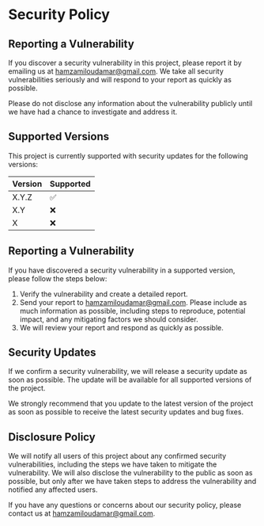 # Security Policy

## Reporting a Vulnerability

If you discover a security vulnerability in this project, please report it by emailing us at hamzamiloudamar@gmail.com. We take all security vulnerabilities seriously and will respond to your report as quickly as possible.

Please do not disclose any information about the vulnerability publicly until we have had a chance to investigate and address it.

## Supported Versions

This project is currently supported with security updates for the following versions:

| Version | Supported          |
| ------- | ------------------ |
| X.Y.Z   | :white_check_mark: |
| X.Y     | :x:                |
| X       | :x:                |

## Reporting a Vulnerability

If you have discovered a security vulnerability in a supported version, please follow the steps below:

1. Verify the vulnerability and create a detailed report.
2. Send your report to hamzamiloudamar@gmail.com. Please include as much information as possible, including steps to reproduce, potential impact, and any mitigating factors we should consider.
3. We will review your report and respond as quickly as possible.

## Security Updates

If we confirm a security vulnerability, we will release a security update as soon as possible. The update will be available for all supported versions of the project.

We strongly recommend that you update to the latest version of the project as soon as possible to receive the latest security updates and bug fixes.

## Disclosure Policy

We will notify all users of this project about any confirmed security vulnerabilities, including the steps we have taken to mitigate the vulnerability. We will also disclose the vulnerability to the public as soon as possible, but only after we have taken steps to address the vulnerability and notified any affected users.

If you have any questions or concerns about our security policy, please contact us at hamzamiloudamar@gmail.com.
